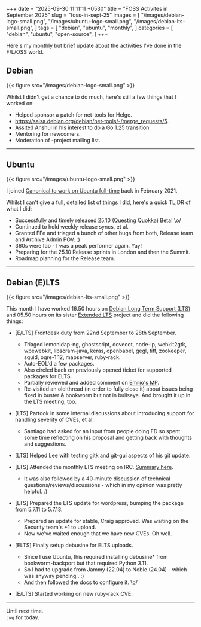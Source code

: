 +++
date = "2025-09-30 11:11:11 +0530"
title = "FOSS Activites in September 2025"
slug = "foss-in-sept-25"
images = [
    "/images/debian-logo-small.png",
    "/images/ubuntu-logo-small.png",
    "/images/debian-lts-small.png",
]
tags = [
    "debian",
    "ubuntu",
    "monthly",
]
categories = [
    "debian",
    "ubuntu",
    "open-source",
]
+++

Here's my monthly but brief update about the activities I've done in the F/L/OSS world.

## Debian
{{< figure src="/images/debian-logo-small.png" >}}

Whilst I didn't get a chance to do much, here's still a few things that I worked on:

- Helped sponsor a patch for net-tools for Helge.
 - https://salsa.debian.org/debian/net-tools/-/merge_requests/5.
- Assited Anshul in his interest to do a Go 1.25 transition.
- Mentoring for newcomers.
- Moderation of -project mailing list.

---

## Ubuntu
{{< figure src="/images/ubuntu-logo-small.png" >}}

I joined [Canonical to work on Ubuntu full-time](https://utkarsh2102.org/posts/hello-canonical/) back in February 2021.

Whilst I can't give a full, detailed list of things I did, here's a quick TL;DR of what I did:

- Successfully and timely [released 25.10 (Questing Quokka) Beta](https://lists.ubuntu.com/archives/ubuntu-announce/2025-September/000316.html)! \o/
- Continued to hold weekly release syncs, et al.
- Granted FFe and triaged a bunch of other bugs from both, Release team and Archive Admin POV. :)
- 360s were fab - I was a peak performer again. Yay!
- Preparing for the 25.10 Release sprints in London and then the Summit.
- Roadmap planning for the Release team.

---

## Debian (E)LTS
{{< figure src="/images/debian-lts-small.png" >}}

This month I have worked 16.50 hours on [Debian Long Term Support (LTS)](https://www.freexian.com/lts/debian/) and
05.50 hours on its sister [Extended LTS](https://www.freexian.com/lts/extended/) project and did the following things:

- [E/LTS] Frontdesk duty from 22nd September to 28th September.
  - Triaged lemonldap-ng, ghostscript, dovecot, node-ip, webkit2gtk, wpewebkit, libscram-java, keras, openbabel, gegl, tiff, zookeeper, squid, ogre-1.12, mapserver, ruby-rack.
  - Auto-EOL'd a few packages.
  - Also circled back on previously opened ticket for supported packages for ELTS.
  - Partially reviewed and added comment on [Emilio's MP](https://gitlab.com/freexian/services/deblts-team/debian-lts/-/merge_requests/64).
  - Re-visited an old thread (in order to fully close it) about issues being fixed in buster & bookworm but not in bullseye. And brought it up in the LTS meeting, too.

- [LTS] Partook in some internal discussions about introducing support for handling severity of CVEs, et al.
  - Santiago had asked for an input from people doing FD so spent some time reflecting on his proposal and getting back with thoughts and suggestions.

- [LTS] Helped Lee with testing gitk and git-gui aspects of his git update.

- [LTS] Attended the monthly LTS meeting on IRC. [Summary here](https://meetbot.debian.net/debian-lts/2025/debian-lts.2025-09-25-14.00.html).
  - It was also followed by a 40-minute discussion of technical questions/reviews/discussions - which in my opinion was pretty helpful. :)

- [LTS] Prepared the LTS update for wordpress, bumping the package from 5.7.11 to 5.7.13.
  - Prepared an update for stable, Craig approved. Was waiting on the Security team's +1 to upload.
  - Now we've waited enough that we have new CVEs. Oh well.

- [ELTS] Finally setup debusine for ELTS uploads.
  - Since I use Ubuntu, this required installing debusine* from bookworm-backport but that required Python 3.11.
  - So I had to upgrade from Jammy (22.04) to Noble (24.04) - which was anyway pending.. :)
  - And then followed the docs to configure it. \o/

- [E/LTS] Started working on new ruby-rack CVE.

---

Until next time.  
`:wq` for today.
